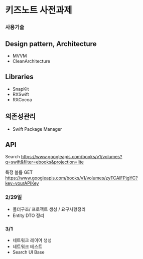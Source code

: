 # 키즈노트 사전과제

### 사용기술
## Design pattern, Architecture
- MVVM
- CleanArchitecture

## Libraries
- SnapKit
- RXSwift
- RXCocoa

## 의존성관리
- Swift Package Manager




## API
Search
https://www.googleapis.com/books/v1/volumes?q=swift&filter=ebooks&projection=lite

특정 볼륨
GET https://www.googleapis.com/books/v1/volumes/zyTCAlFPjgYC?key=yourAPIKey


### 2/29일
- 폴더구조/ 프로젝트 생성 / 요구사항정리
- Entity DTO 정리

### 3/1 
- 네트워크 레이어 생성
- 네트워크 테스트
- Search UI Base
